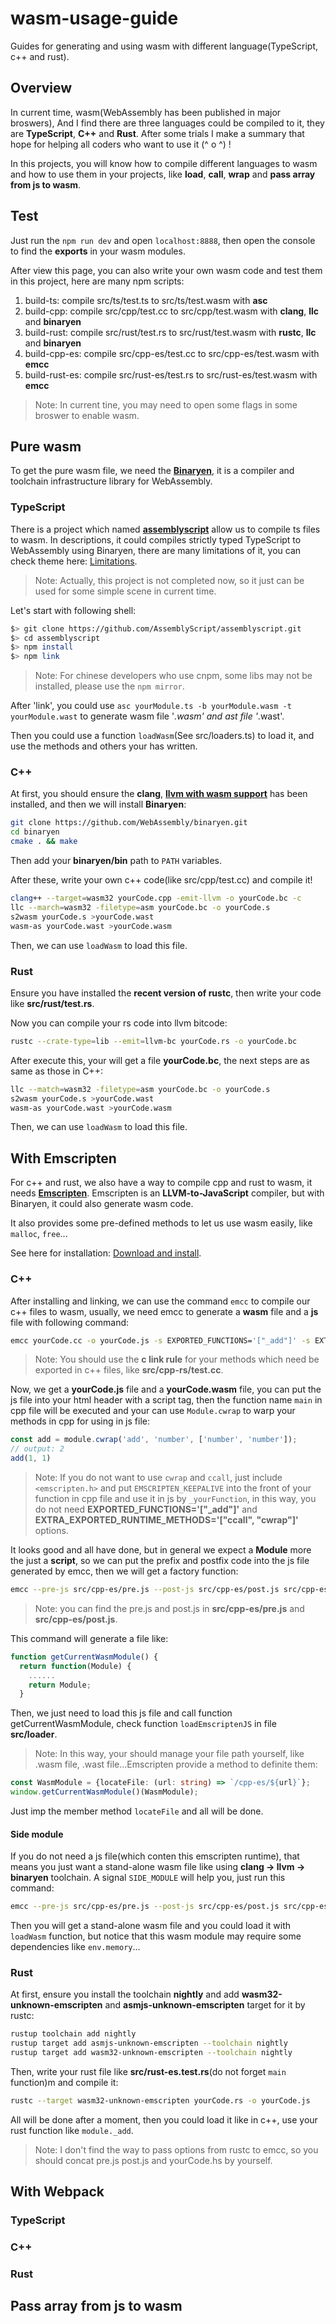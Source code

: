 # wasm-usage-guide
Guides for generating and using wasm with different language(TypeScript, c++ and rust).

## Overview

In current time, wasm(WebAssembly has been published in major broswers), And I find there are three languages could be compiled to it, they are **TypeScript**, **C++** and **Rust**. After some trials I make a summary that hope for helping all coders who want to use it (^ o ^) !  

In this projects, you will know how to compile different languages to wasm and how to use them in your projects, like **load**, **call**, **wrap** and **pass array from js to wasm**. 

## Test

Just run the `npm run dev` and open `localhost:8888`, then open the console to find the **exports** in your wasm modules.  

After view this page, you can also write your own wasm code and test them in this project, here are many npm scripts:  

1. build-ts: compile src/ts/test.ts to src/ts/test.wasm with **asc**  
2. build-cpp: compile src/cpp/test.cc to src/cpp/test.wasm with **clang**, **llc** and **binaryen** 
3. build-rust: compile src/rust/test.rs to src/rust/test.wasm with **rustc**, **llc** and **binaryen**  
4. build-cpp-es: compile src/cpp-es/test.cc to src/cpp-es/test.wasm with **emcc**  
5. build-rust-es: compile src/rust-es/test.rs to src/rust-es/test.wasm with **emcc**  

>Note: In current tine, you may need to open some flags in some broswer to enable wasm.

## Pure wasm

To get the pure wasm file, we need the **[Binaryen](https://github.com/WebAssembly/binaryen)**, it is a compiler and toolchain infrastructure library for WebAssembly.  

### TypeScript

There is a project which named **[assemblyscript](https://github.com/AssemblyScript/assemblyscript)** allow us to compile ts files to wasm. In descriptions, it could compiles strictly typed TypeScript to WebAssembly using Binaryen, there are many limitations of it, you can check theme here: [Limitations](https://github.com/AssemblyScript/assemblyscript/wiki/Limitations).   

>Note: Actually, this project is not completed now, so it just can be used for some simple scene in current time.

Let's start with following shell:  

```bash
$> git clone https://github.com/AssemblyScript/assemblyscript.git
$> cd assemblyscript
$> npm install
$> npm link
```

>Note: For chinese developers who use cnpm, some libs may not be installed, please use the `npm mirror`.

After 'link', you could use `asc yourModule.ts -b yourModule.wasm -t yourModule.wast` to generate wasm file '*.wasm' and ast file '*.wast'.

Then you could use a function `loadWasm`(See src/loaders.ts) to load it, and use the methods and others your has written.

### C++

At first, you should ensure the **clang**, **[llvm with wasm support](https://gist.github.com/yurydelendik/4eeff8248aeb14ce763e)** has been installed, and then we will install **Binaryen**:  

```bash
git clone https://github.com/WebAssembly/binaryen.git
cd binaryen
cmake . && make
```

Then add your **binaryen/bin** path to `PATH` variables.

After these, write your own c++ code(like src/cpp/test.cc) and compile it!  

```bash
clang++ --target=wasm32 yourCode.cpp -emit-llvm -o yourCode.bc -c
llc --march=wasm32 -filetype=asm yourCode.bc -o yourCode.s
s2wasm yourCode.s >yourCode.wast
wasm-as yourCode.wast >yourCode.wasm
```

Then, we can use `loadWasm` to load this file.

### Rust

Ensure you have installed the **recent version of rustc**, then write your code like **src/rust/test.rs**.

Now you can compile your rs code into llvm bitcode:  

```bash
rustc --crate-type=lib --emit=llvm-bc yourCode.rs -o yourCode.bc
```

After execute this, your will get a file **yourCode.bc**, the next steps are as same as those in C++:  

```bash
llc --match=wasm32 -filetype=asm yourCode.bc -o yourCode.s
s2wasm yourCode.s >yourCode.wast
wasm-as yourCode.wast >yourCode.wasm
```

Then, we can use `loadWasm` to load this file.

## With Emscripten

For c++ and rust, we also have a way to compile cpp and rust to wasm, it needs **[Emscripten](https://github.com/kripken/emscripten)**. Emscripten is an **LLVM-to-JavaScript** compiler, but with Binaryen, it could also generate wasm code. 

It also provides some pre-defined methods to let us use wasm easily, like `malloc`, `free`...

See here for installation: [Download and install](http://kripken.github.io/emscripten-site/docs/getting_started/downloads.html).

### C++

After installing and linking, we can use the command `emcc` to compile our c++ files to wasm, usually, we need emcc to generate a **wasm** file and a **js** file with following command:  

```bash
emcc yourCode.cc -o yourCode.js -s EXPORTED_FUNCTIONS='["_add"]' -s EXTRA_EXPORTED_RUNTIME_METHODS='["ccall", "cwrap"]' -s WASM=1
```

>Note: You should use the **c link rule** for your methods which need be exported in  c++ files, like **src/cpp-rs/test.cc**.

Now, we get a **yourCode.js** file and a **yourCode.wasm** file, you can put the js file into your html header with a script tag, then the function name `main` in cpp file will be executed and your can use `Module.cwrap` to warp your methods in cpp for using in js file:  

```ts
const add = module.cwrap('add', 'number', ['number', 'number']);
// output: 2
add(1, 1)
```

>Note: If you do not want to use `cwrap` and `ccall`, just include `<emscripten.h>` and put `EMSCRIPTEN_KEEPALIVE` into the front of your function in cpp file and use it in js by `_yourFunction`, in this way, you do not need **EXPORTED_FUNCTIONS='["_add"]'** and **EXTRA_EXPORTED_RUNTIME_METHODS='["ccall", "cwrap"]'** options.

It looks good and all have done, but in general we expect a **Module** more the just a **script**, so we can put the prefix and postfix code into the js file generated by emcc, then we will get a factory function:  

```bash
emcc --pre-js src/cpp-es/pre.js --post-js src/cpp-es/post.js src/cpp-es/test.cc -o src/cpp-es/test.js -s EXPORTED_FUNCTIONS='["_add"]' -s EXTRA_EXPORTED_RUNTIME_METHODS='["ccall", "cwrap"]' -s WASM=1
```

>Note: you can find the pre.js and post.js in **src/cpp-es/pre.js** and **src/cpp-es/post.js**.

This command will generate a file like:  

```js
function getCurrentWasmModule() {
  return function(Module) {
    ......
    return Module;
  }
```

Then, we just need to load this js file and call function getCurrentWasmModule, check  function `loadEmscriptenJS` in file **src/loader**.

>Note: In this way, your should manage your file path yourself, like .wasm file, .wast file...Emscripten provide a method to definite them:  

```ts
const WasmModule = {locateFile: (url: string) => `/cpp-es/${url}`};
window.getCurrentWasmModule()(WasmModule);
```

Just imp the member method `locateFile` and all will be done.

#### Side module

If you do not need a js file(which conten this emscripten runtime), that means you just want a stand-alone wasm file like using **clang -> llvm -> binaryen** toolchain. A signal `SIDE_MODULE` will help you, just run this command: 

```bash
emcc --pre-js src/cpp-es/pre.js --post-js src/cpp-es/post.js src/cpp-es/test.cc -o src/cpp-es/test.wasm -s EXPORTED_FUNCTIONS='["_add"]' -s EXTRA_EXPORTED_RUNTIME_METHODS='["ccall", "cwrap"]' -s WASM=1 -s  SIDE_MODULE=1
```

Then you will get a stand-alone wasm file and you could load it with `loadWasm` function, but notice that this wasm module may require some dependencies like `env.memory`...

### Rust

At first, ensure you install the toolchain **nightly** and add **wasm32-unknown-emscripten** and **asmjs-unknown-emscripten** target for it by rustc:  

```bash
rustup toolchain add nightly
rustup target add asmjs-unknown-emscripten --toolchain nightly
rustup target add wasm32-unknown-emscripten --toolchain nightly
```

Then, write your rust file like **src/rust-es.test.rs**(do not forget `main` function)m and compile it:  

```bash
rustc --target wasm32-unknown-emscripten yourCode.rs -o yourCode.js
```

All will be done after a moment, then you could load it like in c++, use your rust function like `module._add`.

>Note: I don't find the way to pass options from rustc to emcc, so you should concat pre.js post.js and yourCode.hs by yourself.

## With Webpack

### TypeScript

### C++

### Rust

## Pass array from js to wasm

